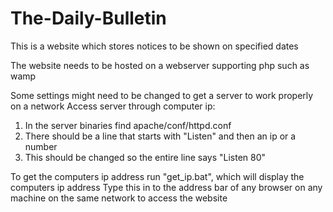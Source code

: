 # The-Daily-Bulletin
This is a website which stores notices to be shown on specified dates

The website needs to be hosted on a webserver supporting php such as wamp

Some settings might need to be changed to get a server to work properly on a network
Access server through computer ip:
  1. In the server binaries find apache/conf/httpd.conf
  2. There should be a line that starts with "Listen" and then an ip or a number
  3. This should be changed so the entire line says "Listen 80"

To get the computers ip address run "get_ip.bat", which will display the computers ip address
Type this in to the address bar of any browser on any machine on the same network to access the website
